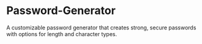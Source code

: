 # Password-Generator
A customizable password generator that creates strong, secure passwords with options for length and character types.

